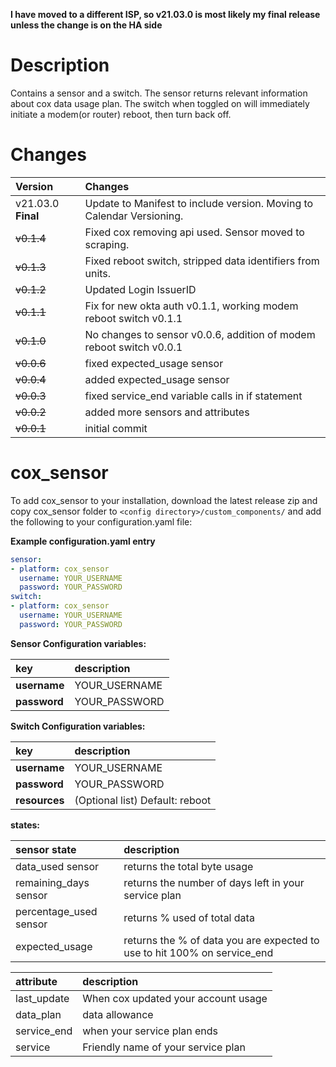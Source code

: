 
**I have moved to a different ISP, so v21.03.0 is most likely my final release unless the change is on the HA side**


# Description

Contains a sensor and a switch. The sensor returns relevant information about cox data usage plan. The switch when toggled on will immediately initiate a modem(or router) reboot, then turn back off. 
 
# Changes

Version | Changes
:--- | :---
v21.03.0 **Final** | Update to Manifest to include version. Moving to Calendar Versioning.
<strike>v0.1.4 | Fixed cox removing api used. Sensor moved to scraping.
<strike>v0.1.3</strike> | Fixed reboot switch, stripped data identifiers from units.
<strike>v0.1.2</strike> | Updated Login IssuerID
<strike>v0.1.1</strike> | Fix for new okta auth v0.1.1, working modem reboot switch v0.1.1
<strike>v0.1.0</strike> | No changes to sensor v0.0.6, addition of modem reboot switch v0.0.1
<strike>v0.0.6</strike> | fixed expected_usage sensor
<strike>v0.0.4</strike> | added expected_usage sensor
<strike>v0.0.3</strike> | fixed service_end variable calls in if statement
<strike>v0.0.2</strike> | added more sensors and attributes
<strike>v0.0.1</strike> | initial commit

# cox_sensor

To add cox_sensor to your installation, download the latest release zip and copy cox_sensor folder to `<config directory>/custom_components/` and add the following to your configuration.yaml file:

**Example configuration.yaml entry**
```yaml
sensor:
- platform: cox_sensor
  username: YOUR_USERNAME
  password: YOUR_PASSWORD
switch:
- platform: cox_sensor
  username: YOUR_USERNAME
  password: YOUR_PASSWORD
```
**Sensor Configuration variables:**  

key | description  
:--- | :---  
**username** | YOUR_USERNAME
**password** | YOUR_PASSWORD

**Switch Configuration variables:**  

key | description  
:--- | :---  
**username** | YOUR_USERNAME
**password** | YOUR_PASSWORD
**resources** | (Optional list) Default: reboot


**states:** 

sensor state | description
:-- | :--
data_used sensor | returns the total byte usage
remaining_days sensor | returns the number of days left in your service plan
percentage_used sensor | returns % used of total data
expected_usage | returns the % of data you are expected to use to hit 100% on service_end

attribute | description  
:--- | :---  
last_update | When cox updated your account usage
data_plan | data allowance
service_end | when your service plan ends
service | Friendly name of your service plan
